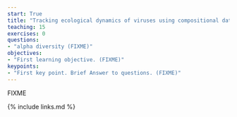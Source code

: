 ```yaml
---
start: True
title: "Tracking ecological dynamics of viruses using compositional data analysis"
teaching: 15
exercises: 0
questions:
- "alpha diversity (FIXME)"
objectives:
- "First learning objective. (FIXME)"
keypoints:
- "First key point. Brief Answer to questions. (FIXME)"
---
```

FIXME

{% include links.md %}
